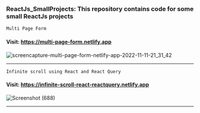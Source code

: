 ### ReactJs_SmallProjects: This repository contains code for some small ReactJs projects
````
Multi Page Form
````
 #### Visit: https://multi-page-form.netlify.app ####
![screencapture-multi-page-form-netlify-app-2022-11-11-21_31_42](https://user-images.githubusercontent.com/70688937/201381247-ef36c202-7aef-4c91-bc29-78ff2583a615.png)
****
````
Infinite scroll using React and React Query
````
 #### Visit: https://infinite-scroll-react-reactquery.netlify.app ####
![Screenshot (688)](https://user-images.githubusercontent.com/70688937/204034728-ef39ec8c-27ae-4a85-b07c-d100ce4e89e5.png)
****

